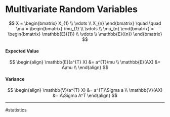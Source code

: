 # Multivariate Random Variables
$$
X =
\begin{bmatrix}
X_{1} \\ \vdots \\ X_{n}
\end{bmatrix}
\quad \quad
\mu =
\begin{bmatrix}
\mu_{1} \\ \vdots \\ \mu_{n}
\end{bmatrix} =
\begin{bmatrix}
\mathbb{E}({1}) \\ \vdots \\ \mathbb{E}({n})
\end{bmatrix}
$$

#### Expected Value
$$
\begin{align}
\mathbb{E}(a^{T} X) &= a^{T}\mu      \\
\mathbb{E}(AX) &= A\mu               \\
\end{align}
$$

#### Variance


$$
\begin{align}
\mathbb{V}(a^{T} X) &= a^{T}\Sigma a \\
\mathbb{V}(AX) &= A\Sigma A^T
\end{align}
$$




---
#statistics
